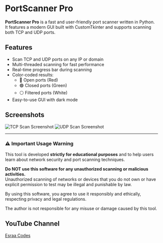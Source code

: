 # PortScanner Pro

**PortScanner Pro** is a fast and user-friendly port scanner written in Python. It features a modern GUI built with CustomTkinter and supports scanning both TCP and UDP ports.

## Features

- Scan TCP and UDP ports on any IP or domain  
- Multi-threaded scanning for fast performance  
- Real-time progress bar during scanning  
- Color-coded results:  
  - 🔴 Open ports (Red)  
  - 🟢 Closed ports (Green)  
  - ⚪ Filtered ports (White)  
- Easy-to-use GUI with dark mode


## Screenshots

![TCP Scan Screenshot](TCP_Scan.png)
![UDP Scan Screenshot](UDP_Scan.png)

---

### ⚠️ Important Usage Warning

This tool is developed **strictly for educational purposes** and to help users learn about network security and port scanning techniques.

**Do NOT use this software for any unauthorized scanning or malicious activities.**  
Unauthorized scanning of networks or devices that you do not own or have explicit permission to test may be illegal and punishable by law.

By using this software, you agree to use it responsibly and ethically, respecting privacy and legal regulations.

The author is not responsible for any misuse or damage caused by this tool.


## YouTube Channel


[Esraa Codes](https://www.youtube.com/@EsraaCodes-e7j)


